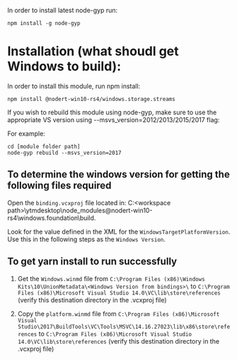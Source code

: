 In order to install latest node-gyp run:
```
npm install -g node-gyp
```

Installation (what shoudl get Windows to build):
=============
In order to install this module, run npm install:

```
npm install @nodert-win10-rs4/windows.storage.streams
```

If you wish to rebuild this module using node-gyp, make sure to use the appropriate VS version using --msvs_version=2012/2013/2015/2017 flag:

For example:

```
cd [module folder path]
node-gyp rebuild --msvs_version=2017
```

## To determine the windows version for getting the following files required
Open the `binding.vcxproj` file located in: C:\<workspace path>\ytmdesktop\node_modules\@nodert-win10-rs4\windows.foundation\build.

Look for the value defined in the XML for the `WindowsTargetPlatformVersion`.  Use this in the following steps as the `Windows Version`.

## To get **yarn install** to run successfully

1. Get the `Windows.winmd` file from `C:\Program Files (x86)\Windows Kits\10\UnionMetadata\<Windows Version from bindings>\` to `C:\Program Files (x86)\Microsoft Visual Studio 14.0\VC\lib\store\references` (verify this destination directory in the .vcxproj file)

2. Copy the `platform.winmd` file from `C:\Program Files (x86)\Microsoft Visual Studio\2017\BuildTools\VC\Tools\MSVC\14.16.27023\lib\x86\store\references` to `C:\Program Files (x86)\Microsoft Visual Studio 14.0\VC\lib\store\references` (verify this destination directory in the .vcxproj file)